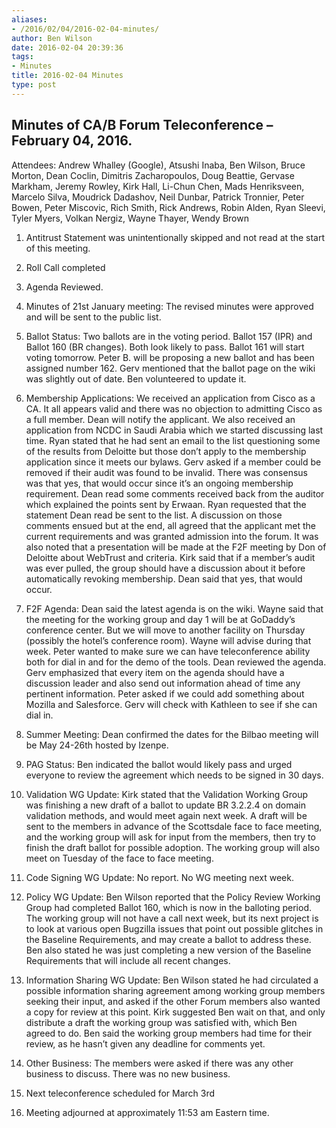 ```yaml
---
aliases:
- /2016/02/04/2016-02-04-minutes/
author: Ben Wilson
date: 2016-02-04 20:39:36
tags:
- Minutes
title: 2016-02-04 Minutes
type: post
---
```


## Minutes of CA/B Forum Teleconference – February 04, 2016.

Attendees: Andrew Whalley (Google), Atsushi Inaba, Ben Wilson, Bruce Morton, Dean Coclin, Dimitris Zacharopoulos, Doug Beattie, Gervase Markham, Jeremy Rowley, Kirk Hall, Li-Chun Chen, Mads Henriksveen, Marcelo Silva, Moudrick Dadashov, Neil Dunbar, Patrick Tronnier, Peter Bowen, Peter Miscovic, Rich Smith, Rick Andrews, Robin Alden, Ryan Sleevi, Tyler Myers, Volkan Nergiz, Wayne Thayer, Wendy Brown

1. Antitrust Statement was unintentionally skipped and not read at the start of this meeting.

1. Roll Call completed

1. Agenda Reviewed.

1. Minutes of 21st January meeting: The revised minutes were approved and will be sent to the public list.

1. Ballot Status: Two ballots are in the voting period. Ballot 157 (IPR) and Ballot 160 (BR changes). Both look likely to pass. Ballot 161 will start voting tomorrow. Peter B. will be proposing a new ballot and has been assigned number 162. Gerv mentioned that the ballot page on the wiki was slightly out of date. Ben volunteered to update it.

1. Membership Applications: We received an application from Cisco as a CA. It all appears valid and there was no objection to admitting Cisco as a full member. Dean will notify the applicant. We also received an application from NCDC in Saudi Arabia which we started discussing last time. Ryan stated that he had sent an email to the list questioning some of the results from Deloitte but those don’t apply to the membership application since it meets our bylaws. Gerv asked if a member could be removed if their audit was found to be invalid. There was consensus was that yes, that would occur since it’s an ongoing membership requirement. Dean read some comments received back from the auditor which explained the points sent by Erwaan. Ryan requested that the statement Dean read be sent to the list. A discussion on those comments ensued but at the end, all agreed that the applicant met the current requirements and was granted admission into the forum. It was also noted that a presentation will be made at the F2F meeting by Don of Deloitte about WebTrust and criteria. Kirk said that if a member’s audit was ever pulled, the group should have a discussion about it before automatically revoking membership. Dean said that yes, that would occur.

1. F2F Agenda: Dean said the latest agenda is on the wiki. Wayne said that the meeting for the working group and day 1 will be at GoDaddy’s conference center. But we will move to another facility on Thursday (possibly the hotel’s conference room). Wayne will advise during that week. Peter wanted to make sure we can have teleconference ability both for dial in and for the demo of the tools. Dean reviewed the agenda. Gerv emphasized that every item on the agenda should have a discussion leader and also send out information ahead of time any pertinent information. Peter asked if we could add something about Mozilla and Salesforce. Gerv will check with Kathleen to see if she can dial in.

1. Summer Meeting: Dean confirmed the dates for the Bilbao meeting will be May 24-26th hosted by Izenpe.

1. PAG Status: Ben indicated the ballot would likely pass and urged everyone to review the agreement which needs to be signed in 30 days.

1. Validation WG Update: Kirk stated that the Validation Working Group was finishing a new draft of a ballot to update BR 3.2.2.4 on domain validation methods, and would meet again next week. A draft will be sent to the members in advance of the Scottsdale face to face meeting, and the working group will ask for input from the members, then try to finish the draft ballot for possible adoption. The working group will also meet on Tuesday of the face to face meeting.

1. Code Signing WG Update: No report. No WG meeting next week.

1. Policy WG Update: Ben Wilson reported that the Policy Review Working Group had completed Ballot 160, which is now in the balloting period. The working group will not have a call next week, but its next project is to look at various open Bugzilla issues that point out possible glitches in the Baseline Requirements, and may create a ballot to address these. Ben also stated he was just completing a new version of the Baseline Requirements that will include all recent changes.

1. Information Sharing WG Update: Ben Wilson stated he had circulated a possible information sharing agreement among working group members seeking their input, and asked if the other Forum members also wanted a copy for review at this point. Kirk suggested Ben wait on that, and only distribute a draft the working group was satisfied with, which Ben agreed to do. Ben said the working group members had time for their review, as he hasn’t given any deadline for comments yet.

1. Other Business: The members were asked if there was any other business to discuss. There was no new business.

1. Next teleconference scheduled for March 3rd

1. Meeting adjourned at approximately 11:53 am Eastern time.
